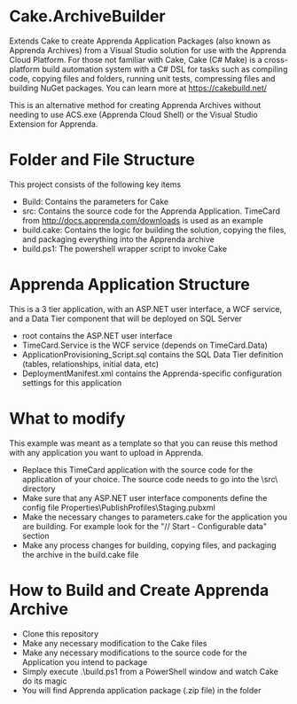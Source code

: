 # Cake.ArchiveBuilder
Extends Cake to create Apprenda Application Packages (also known as Apprenda Archives) from a Visual Studio solution for use with the Apprenda Cloud Platform. For those not familiar with Cake, Cake (C# Make) is a cross-platform build automation system with a C# DSL for tasks such as compiling code, copying files and folders, running unit tests, compressing files and building NuGet packages. You can learn more at https://cakebuild.net/

This is an alternative method for creating Apprenda Archives without needing to use ACS.exe (Apprenda Cloud Shell) or the Visual Studio Extension for Apprenda.

# Folder and File Structure
This project consists of the following key items
- Build: Contains the parameters for Cake
- src: Contains the source code for the Apprenda Application. TimeCard from http://docs.apprenda.com/downloads is used as an example
- build.cake: Contains the logic for building the solution, copying the files, and packaging everything into the Apprenda archive
- build.ps1: The powershell wrapper script to invoke Cake

# Apprenda Application Structure
This is a 3 tier application, with an ASP.NET user interface, a WCF service, and a Data Tier component that will be deployed on SQL Server
- root contains the ASP.NET user interface
- TimeCard.Service is the WCF service (depends on TimeCard.Data)
- ApplicationProvisioning_Script.sql contains the SQL Data Tier definition (tables, relationships, initial data, etc)
- DeploymentManifest.xml contains the Apprenda-specific configuration settings for this application 

# What to modify
This example was meant as a template so that you can reuse this method with any application you want to upload in Apprenda.
- Replace this TimeCard application with the source code for the application of your choice. The source code needs to go into the \src\ directory
- Make sure that any ASP.NET user interface components define the config file Properties\PublishProfiles\Staging.pubxml
- Make the necessary changes to parameters.cake for the application you are building. For example look for the "// Start - Configurable data" section
- Make any process changes for building, copying files, and packaging the archive in the build.cake file

# How to Build and Create Apprenda Archive
- Clone this repository
- Make any necessary modification to the Cake files
- Make any necessary modifications to the source code for the Application you intend to package
- Simply execute .\build.ps1 from a PowerShell window and watch Cake do its magic
- You will find Apprenda application package (.zip file) in the folder 
